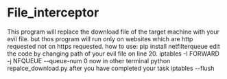 # File_interceptor
This program will replace the download file of the target machine with your evil file.
but thos program will run only on websites which are http requested not on https requested.
how to use:
pip install netfilterqueue
edit the code by changing path of your evil file on line 20.
iptables -I FORWARD -j NFQUEUE --queue-num 0
now in other terminal 
python repalce_download.py
after you have completed your task 
iptables --flush
